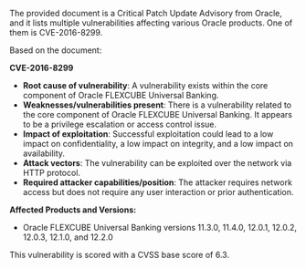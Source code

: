 The provided document is a Critical Patch Update Advisory from Oracle, and it lists multiple vulnerabilities affecting various Oracle products. One of them is CVE-2016-8299.

Based on the document:

**CVE-2016-8299**

*   **Root cause of vulnerability**: A vulnerability exists within the core component of Oracle FLEXCUBE Universal Banking.
*   **Weaknesses/vulnerabilities present**: There is a vulnerability related to the core component of Oracle FLEXCUBE Universal Banking. It appears to be a privilege escalation or access control issue.
*  **Impact of exploitation**: Successful exploitation could lead to a low impact on confidentiality, a low impact on integrity, and a low impact on availability.
*   **Attack vectors**: The vulnerability can be exploited over the network via HTTP protocol.
*   **Required attacker capabilities/position**: The attacker requires network access but does not require any user interaction or prior authentication.

**Affected Products and Versions:**
* Oracle FLEXCUBE Universal Banking versions 11.3.0, 11.4.0, 12.0.1, 12.0.2, 12.0.3, 12.1.0, and 12.2.0

This vulnerability is scored with a CVSS base score of 6.3.